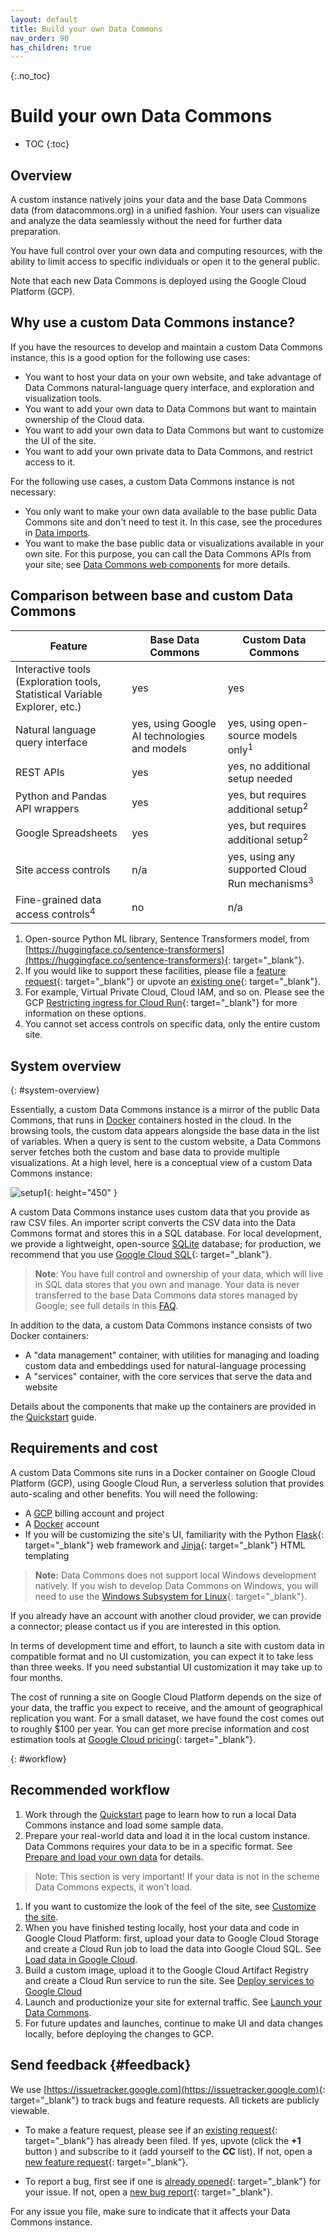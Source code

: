 ```yaml
---
layout: default
title: Build your own Data Commons
nav_order: 90
has_children: true
---
```


{:.no_toc}
# Build your own Data Commons

* TOC
{:toc}

## Overview

A custom instance natively joins your data and the base Data Commons data (from datacommons.org) in a unified fashion. Your users can visualize and analyze the data seamlessly without the need for further data preparation.

You have full control over your own data and computing resources, with the ability to limit access to specific individuals or open it to the general public.

Note that each new Data Commons is deployed using the Google Cloud Platform (GCP). 

## Why use a custom Data Commons instance?

If you have the resources to develop and maintain a custom Data Commons instance, this is a good option for the following use cases:

- You want to host your data on your own website, and take advantage of Data Commons natural-language query interface, and exploration and visualization tools.
- You want to add your own data to Data Commons but want to maintain ownership of the Cloud data.
- You want to add your own data to Data Commons but want to customize the UI of the site.
- You want to add your own private data to Data Commons, and restrict access to it.

For the following use cases, a custom Data Commons instance is not necessary:

- You only want to make your own data available to the base public Data Commons site and don't need to test it. In this case, see the procedures in [Data imports](/import_dataset/index.html).
- You want to make the base public data or visualizations available in your own site. For this purpose, you can call the Data Commons APIs from your site; see [Data Commons web components](/api/web_components/index.html) for more details.

## Comparison between base and custom Data Commons

| Feature                                                      |  Base Data Commons | Custom Data Commons |
|--------------------------------------------------------------|--------------------|---------------------|
| Interactive tools (Exploration tools, Statistical Variable Explorer, etc.) |  yes  |    yes    |
| Natural language query interface                            | yes, using Google AI technologies and models  |  yes, using open-source models only<sup>1</sup>  |
| REST APIs                                                   |  yes | yes, no additional setup needed |
| Python and Pandas API wrappers                               |  yes  | yes, but requires additional setup<sup>2</sup> |
| Google Spreadsheets                                         |  yes |  yes, but requires additional setup<sup>2</sup> |
| Site access controls | n/a | yes, using any supported Cloud Run mechanisms<sup>3</sup> |
| Fine-grained data access controls<sup>4</sup> |  no | n/a |

1. Open-source Python ML library, Sentence Transformers model, from [https://huggingface.co/sentence-transformers](https://huggingface.co/sentence-transformers){: target="_blank"}.
1. If you would like to support these facilities, please file a [feature request](https://issuetracker.google.com/issues/new?component=1659535&template=2053233){: target="_blank"} or upvote an [existing one](https://issuetracker.google.com/issues?q=componentid:1659535%2B%20type:feature_request){: target="_blank"}.
1. For example, Virtual Private Cloud, Cloud IAM, and so on. Please see the GCP [Restricting ingress for Cloud Run](https://cloud.google.com/run/docs/securing/ingress){: target="_blank"} for more information on these options. 
1. You cannot set access controls on specific data, only the entire custom site.

## System overview
{: #system-overview}

Essentially, a custom Data Commons instance is a mirror of the public Data Commons, that runs in [Docker](http://docker.com) containers hosted in the cloud. In the browsing tools, the custom data appears alongside the base data in the list of variables. When a query is sent to the custom website, a Data Commons server fetches both the custom and base data to provide multiple visualizations. At a high level, here is a conceptual view of a custom Data Commons instance:

![setup1](/assets/images/custom_dc/customdc_setup1.png){: height="450" }

A custom Data Commons instance uses custom data that you provide as raw CSV files. An importer script converts the CSV data into the Data Commons format and stores this in a SQL database. For local development, we provide a lightweight, open-source [SQLite](http://sqlite.org) database; for production, we recommend that you use [Google Cloud SQL](https://cloud.google.com/sql/){: target="_blank"}.


> **Note**: You have full control and ownership of your data, which will live in SQL data stores that you own and manage. Your data is never transferred to the base Data Commons data stores managed by Google; see full details in this [FAQ](/custom_dc/faq.html#data-security). 

In addition to the data, a custom Data Commons instance consists of two Docker containers: 
- A "data management" container, with utilities for managing and loading custom data and embeddings used for natural-language processing
- A "services" container, with the core services that serve the data and website

Details about the components that make up the containers are provided in the [Quickstart](/custom_dc/quickstart.html) guide.

## Requirements and cost

A custom Data Commons site runs in a Docker container on Google Cloud Platform (GCP), using Google Cloud Run, a serverless solution that provides auto-scaling and other benefits. You will need the following:

- A [GCP](http://console.cloud.google.com) billing account and project
- A [Docker](http://docker.com) account
- If you will be customizing the site's UI, familiarity with the Python [Flask](https://flask.palletsprojects.com/en/3.0.x/#){: target="_blank"} web framework and [Jinja](https://jinja.palletsprojects.com/en/3.1.x/templates/){: target="_blank"} HTML templating

> **Note:** Data Commons does not support local Windows development natively. If you wish to develop Data Commons on Windows, you will need to use the [Windows Subsystem for Linux](https://learn.microsoft.com/en-us/windows/wsl/about){: target="_blank"}.

If you already have an account with another cloud provider, we can provide a connector; please contact us if you are interested in this option.

In terms of development time and effort, to launch a site with custom data in compatible format and no UI customization, you can expect it to take less than three weeks. If you need substantial UI customization it may take up to four months.

The cost of running a site on Google Cloud Platform depends on the size of your data, the traffic you expect to receive, and the amount of geographical replication you want. For a small dataset, we have found the cost comes out to roughly $100 per year. You can get more precise information and cost estimation tools at [Google Cloud pricing](https://cloud.google.com/pricing){: target="_blank"}.

{: #workflow}
## Recommended workflow

1. Work through the [Quickstart](/custom_dc/quickstart.html) page to learn how to run a local Data Commons instance and load some sample data.
1. Prepare your real-world data and load it in the local custom instance. Data Commons requires your data to be in a specific format. See [Prepare and load your own data](/custom_dc/custom_data.html) for details. 
> Note: This section is very important!  If your data is not in the scheme Data Commons expects, it won't load.
1. If you want to customize the look of the feel of the site, see [Customize the site](/custom_dc/custom_ui.html).
1. When you have finished testing locally, host your data and code in Google Cloud Platform: first, upload your data to Google Cloud Storage and create a Cloud Run job to load the data into Google Cloud SQL. See [Load data in Google Cloud](/custom_dc/data_cloud.html).
1. Build a custom image, upload it to the Google Cloud Artifact Registry and create a Cloud Run service to run the site. See [Deploy services to Google Cloud](deploy_cloud.md)
1. Launch and productionize your site for external traffic. See [Launch your Data Commons](/custom_dc/launch_cloud.html).
1. For future updates and launches, continue to make UI and data changes locally, before deploying the changes to GCP.

## Send feedback {#feedback}

We use [https://issuetracker.google.com](https://issuetracker.google.com){: target="_blank"} to track bugs and feature requests. All tickets are publicly viewable.

- To make a feature request, please see if an [existing request](https://issuetracker.google.com/issues?q=componentid:1659535%2B%20type:feature_request){: target="_blank"} has already been filed. If yes, upvote (click the **+1** button ) and subscribe to it (add yourself to the **CC** list). If not, open a [new feature request](https://issuetracker.google.com/issues/new?component=1659535&template=2053231){: target="_blank"}.

- To report a bug, first see if one is [already opened](https://issuetracker.google.com/issues?q=componentid:1659535%20-type:feature_request){: target="_blank"} for your issue. If not, open a [new bug report](https://issuetracker.google.com/issues/new?component=1659535&template=2053231){: target="_blank"}.

For any issue you file, make sure to indicate that it affects your Data Commons instance.